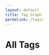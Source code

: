 ```yaml
---
layout: default
title: Tag Graph
permalink: /tags/
---
```


<h1>All Tags</h1>
<div id="network" style="width: 100%; height: 35vh; border: 1px solid var(--lightgray); margin-top: 2rem;"></div>

<link href="https://unpkg.com/vis-network/styles/vis-network.css" rel="stylesheet" />
<script src="https://unpkg.com/vis-network/standalone/umd/vis-network.min.js"></script>

<script>
document.addEventListener("DOMContentLoaded", function () {
  const root = document.documentElement;
  const vars = getComputedStyle(root);

  const bgColor = vars.getPropertyValue('--tertiary').trim();
  const borderColor = vars.getPropertyValue('--secondary').trim();
  const edgeColor = vars.getPropertyValue('--darkgray').trim();
  const labelColor = edgeColor;
  const highlightColor = vars.getPropertyValue('--secondary').trim();

  const nodes = new vis.DataSet();
  const edges = [];
  const tagIds = [];

  // Build tag nodes
  {% assign seen_tags = "" | split: "" %}
  {% for note in site.notes %}
    {% if note.published != false and note.tags %}
      {% for tag in note.tags %}
        {% assign slug = tag | slugify %}
        {% unless seen_tags contains slug %}
          {% assign seen_tags = seen_tags | push: slug %}
          {% assign tag_count = 0 %}
          {% for other_note in site.notes %}
            {% if other_note.published != false and other_note.tags contains tag %}
              {% assign tag_count = tag_count | plus: 1 %}
            {% endif %}
          {% endfor %}
          {% assign node_size = tag_count | plus: 6 %}
          {% if node_size > 16 %}
            {% assign node_size = 16 %}
          {% endif %}
          {% if node_size < 8 %}
            {% assign node_size = 8 %}
          {% endif %}
          nodes.add({
            id: "{{ slug }}",
            label: "{{ tag }}",
            value: {{ node_size }},
            color: {
              background: bgColor,
              border: borderColor
            },
            font: {
              color: labelColor,
              size: 14,
              face: "IBM Plex Mono",
              vadjust: 8
            },
            href: "{{ '/tags/' | append: slug | append: '/' | relative_url }}"
          });
          tagIds.push("{{ slug }}");
        {% endunless %}
      {% endfor %}
    {% endif %}
  {% endfor %}

  // Full web mesh
  for (let i = 0; i < tagIds.length; i++) {
    for (let j = i + 1; j < tagIds.length; j++) {
      edges.push({
        from: tagIds[i],
        to: tagIds[j],
        color: {
          color: edgeColor,
          opacity: 0.5
        },
        width: 0.6,
        dashes: true
      });
    }
  }

  const container = document.getElementById("network");
  const data = { nodes, edges };

  const options = {
    layout: {
      improvedLayout: true,
      randomSeed: 13
    },
    physics: {
      enabled: false
    },
    interaction: {
      hover: true,
      dragNodes: false,
      zoomView: true
    },
    nodes: {
      shape: "dot",
      scaling: {
        min: 8,
        max: 16
      }
    },
    edges: {
      smooth: false
    }
  };

  const network = new vis.Network(container, data, options);

  // Click to highlight and navigate
  network.on("click", function (params) {
    if (params.nodes.length > 0) {
      const id = params.nodes[0];
      const node = nodes.get(id);
      if (node.href) {
        nodes.update({
          id: id,
          color: {
            background: highlightColor,
            border: highlightColor
          }
        });
        setTimeout(() => {
          window.location.href = node.href;
        }, 150);
      }
    }
  });
});
</script>
